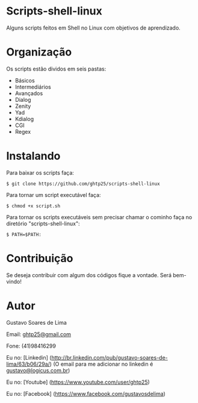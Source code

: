Scripts-shell-linux
=================

Alguns scripts feitos em Shell no Linux com objetivos de aprendizado.


Organização
================

Os scripts estão dividos em seis pastas:

- Básicos
- Intermediários
- Avançados
- Dialog
- Zenity
- Yad
- Kdialog
- CGI
- Regex


Instalando
==========

Para baixar os scripts faça:

	$ git clone https://github.com/ghtp25/scripts-shell-linux

Para tornar um script executável faça:

	$ chmod +x script.sh

Para tornar os scripts executáveis sem precisar chamar o cominho faça no diretório "scripts-shell-linux":

	$ PATH=$PATH:


Contribuição
============

Se deseja contribuir com algum dos códigos fique a vontade. Será bem-vindo!


Autor
=====

Gustavo Soares de Lima

Email: ghtp25@gmail.com

Fone: (41)98416299

Eu no: [Linkedin] (http://br.linkedin.com/pub/gustavo-soares-de-lima/63/b06/29a/) (O email para me adicionar no linkedin é gustavo@logicus.com.br)

Eu no: [Youtube] (https://www.youtube.com/user/ghtp25)

Eu no: [Facebook] (https://www.facebook.com/gustavosdelima)
